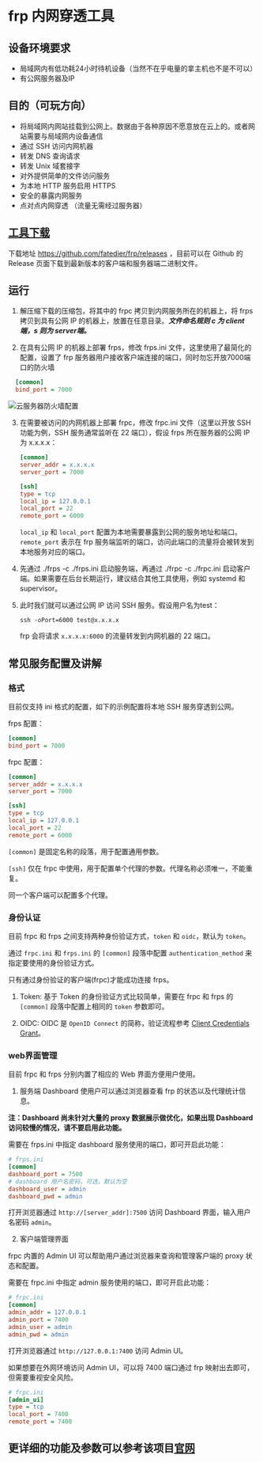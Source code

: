# frp 内网穿透工具

## 设备环境要求

* 局域网内有低功耗24小时待机设备（当然不在乎电量的拿主机也不是不可以）
* 有公网服务器及IP

## 目的（可玩方向）

* 将局域网内网站挂载到公网上。数据由于各种原因不愿意放在云上的。或者网站需要与局域网内设备通信
* 通过 SSH 访问内网机器
* 转发 DNS 查询请求
* 转发 Unix 域套接字
* 对外提供简单的文件访问服务
* 为本地 HTTP 服务启用 HTTPS
* 安全的暴露内网服务
* 点对点内网穿透 （流量无需经过服务器）

## [工具下载](https://github.com/fatedier/frp/releases)

下载地址 https://github.com/fatedier/frp/releases ，目前可以在 Github 的 Release 页面下载到最新版本的客户端和服务器端二进制文件。

## 运行
1. 解压缩下载的压缩包，将其中的 frpc 拷贝到内网服务所在的机器上，将 frps 拷贝到具有公网 IP 的机器上，放置在任意目录。***文件命名规则 c 为 client端，s 则为 server端。***

2. 在具有公网 IP 的机器上部署 frps，修改 frps.ini 文件，这里使用了最简化的配置，设置了 frp 服务器用户接收客户端连接的端口，同时勿忘开放7000端口的防火墙
  ```ini
    [common]
    bind_port = 7000
  ```
![云服务器防火墙配置](https://i.loli.net/2021/09/23/K56xDOXzJlSrWs7.png)

3. 在需要被访问的内网机器上部署 frpc，修改 frpc.ini 文件（这里以开放 SSH 功能为例，SSH 服务通常监听在 22 端口），假设 frps 所在服务器的公网 IP 为 x.x.x.x：
    ```ini
    [common]
    server_addr = x.x.x.x
    server_port = 7000

    [ssh]
    type = tcp
    local_ip = 127.0.0.1
    local_port = 22
    remote_port = 6000
    ```

    `local_ip` 和 `local_port` 配置为本地需要暴露到公网的服务地址和端口。`remote_port` 表示在 frp 服务端监听的端口，访问此端口的流量将会被转发到本地服务对应的端口。

4. 先通过 ./frps -c ./frps.ini 启动服务端，再通过 ./frpc -c ./frpc.ini 启动客户端。如果需要在后台长期运行，建议结合其他工具使用，例如 systemd 和 supervisor。

5. 此时我们就可以通过公网 IP 访问 SSH 服务。假设用户名为test：

    `ssh -oPort=6000 test@x.x.x.x`

    frp 会将请求 `x.x.x.x:6000` 的流量转发到内网机器的 22 端口。

## 常见服务配置及讲解

### 格式

目前仅支持 ini 格式的配置，如下的示例配置将本地 SSH 服务穿透到公网。

frps 配置：

```ini
[common]
bind_port = 7000
```

frpc 配置：

```ini
[common]
server_addr = x.x.x.x
server_port = 7000

[ssh]
type = tcp
local_ip = 127.0.0.1
local_port = 22
remote_port = 6000
```

`[common]` 是固定名称的段落，用于配置通用参数。

`[ssh]` 仅在 frpc 中使用，用于配置单个代理的参数。代理名称必须唯一，不能重复。

同一个客户端可以配置多个代理。

### 身份认证
目前 frpc 和 frps 之间支持两种身份验证方式，`token` 和 `oidc`，默认为 `token`。

通过 `frpc.ini` 和 `frps.ini` 的 `[common]` 段落中配置 `authentication_method` 来指定要使用的身份验证方式。

只有通过身份验证的客户端(frpc)才能成功连接 frps。

1. Token: 基于 Token 的身份验证方式比较简单，需要在 frpc 和 frps 的 `[common]` 段落中配置上相同的 `token` 参数即可。

2. OIDC: OIDC 是 `OpenID Connect` 的简称，验证流程参考 [Client Credentials Grant](https://tools.ietf.org/html/rfc6749#section-4.4)。

### web界面管理
目前 frpc 和 frps 分别内置了相应的 Web 界面方便用户使用。

1. 服务端 Dashboard 使用户可以通过浏览器查看 frp 的状态以及代理统计信息。

**注：Dashboard 尚未针对大量的 proxy 数据展示做优化，如果出现 Dashboard 访问较慢的情况，请不要启用此功能。**

需要在 frps.ini 中指定 dashboard 服务使用的端口，即可开启此功能：

```ini
# frps.ini
[common]
dashboard_port = 7500
# dashboard 用户名密码，可选，默认为空
dashboard_user = admin
dashboard_pwd = admin
```

打开浏览器通过 `http://[server_addr]:7500` 访问 Dashboard 界面，输入用户名密码 `admin`。

2. 客户端管理界面

frpc 内置的 Admin UI 可以帮助用户通过浏览器来查询和管理客户端的 proxy 状态和配置。

需要在 frpc.ini 中指定 admin 服务使用的端口，即可开启此功能：

```ini
# frpc.ini
[common]
admin_addr = 127.0.0.1
admin_port = 7400
admin_user = admin
admin_pwd = admin
```

打开浏览器通过 `http://127.0.0.1:7400` 访问 Admin UI。

如果想要在外网环境访问 Admin UI，可以将 7400 端口通过 frp 映射出去即可，但需要重视安全风险。

```ini
# frpc.ini
[admin_ui]
type = tcp
local_port = 7400
remote_port = 7400
```


## 更详细的功能及参数可以参考该项目[官网](https://gofrp.org/docs/)